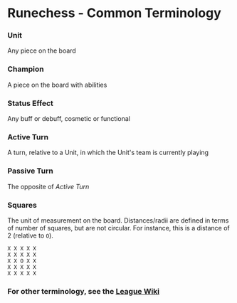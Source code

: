 # Runechess - Common Terminology

### Unit
Any piece on the board

### Champion
A piece on the board with abilities

### Status Effect
Any buff or debuff, cosmetic or functional

### Active Turn
A turn, relative to a Unit, in which the Unit's team is currently playing

### Passive Turn
The opposite of *Active Turn*

### Squares
The unit of measurement on the board. Distances/radii are defined in terms of number of squares, but are not circular. For instance, this is a distance of 2 (relative to `O`).

```
X X X X X
X X X X X
X X O X X
X X X X X
X X X X X
```

### For other terminology, see the [League Wiki](https://leagueoflegends.fandom.com/wiki/Terminology_(League_of_Legends))